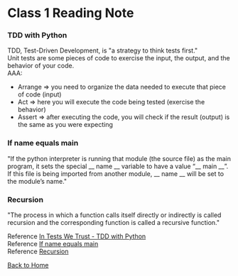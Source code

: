 # Class 1 Reading Note

### TDD with Python

TDD, Test-Driven Development, is "a strategy to think tests first."  
Unit tests are some pieces of code to exercise the input, the output, and the behavior of your code.  
AAA:

- Arrange => you need to organize the data needed to execute that piece of code (input)
- Act => here you will execute the code being tested (exercise the behavior)
- Assert => after executing the code, you will check if the result (output) is the same as you were expecting

### If name equals main

"If the python interpreter is running that module (the source file) as the main program, it sets the special __ name __ variable to have a value “__ main __”. If this file is being imported from another module, __ name __ will be set to the module’s name."

### Recursion

"The process in which a function calls itself directly or indirectly is called recursion and the corresponding function is called a recursive function."  

Reference [In Tests We Trust - TDD with Python](https://code.likeagirl.io/in-tests-we-trust-tdd-with-python-af69f47e6932)  
Reference [If name equals main](https://www.geeksforgeeks.org/what-does-the-if-__name__-__main__-do/)  
Reference [Recursion](https://www.geeksforgeeks.org/introduction-to-recursion-data-structure-and-algorithm-tutorials/)  

[Back to Home](../../README.md)
